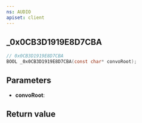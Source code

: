 ```yaml
---
ns: AUDIO
apiset: client
---
```

## _0x0CB3D1919E8D7CBA

```c
// 0x0CB3D1919E8D7CBA
BOOL _0x0CB3D1919E8D7CBA(const char* convoRoot);
```


## Parameters
* **convoRoot**:

## Return value